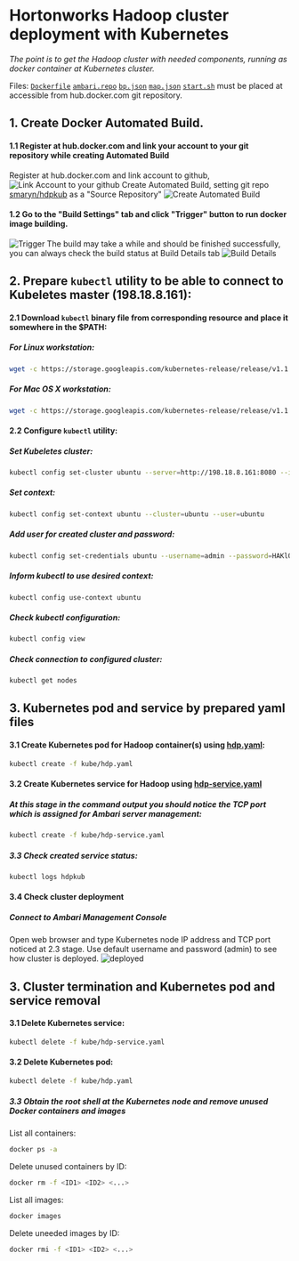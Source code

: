 # Hortonworks Hadoop cluster deployment with Kubernetes

_The point is to get the Hadoop cluster with needed components,_
                       _running as docker container at Kubernetes cluster._

Files: [`Dockerfile`](/Dockerfile)
       [`ambari.repo`](/ambari.repo)
       [`bp.json`](/bp.json)
       [`map.json`](/map.json)
       [`start.sh`](/start.sh)
must be placed at accessible from hub.docker.com git repository.

## 1. Create Docker Automated Build.
#### 1.1 Register at hub.docker.com and link your account to your git repository while creating Automated Build
Register at hub.docker.com and link account to github, ![Link Account to your github](/imgs/link_account.png) Create Automated Build, setting git repo [smaryn/hdpkub](https://github.com/martinmares/hdpkub.git) as a "Source Repository" ![Create Automated Build](/imgs/create_automated_build.png)

#### 1.2 Go to the "Build Settings" tab and click "Trigger" button to run docker image building.
![Trigger](/imgs/trigger.png)
The build may take a while and should be finished successfully,
you can always check the build status at Build Details tab ![Build Details](/imgs/build_details.png)

## 2. Prepare `kubectl` utility to be able to connect to Kubeletes master (198.18.8.161):
####  2.1 Download `kubectl` binary file from corresponding resource and place it somewhere in the $PATH:

##### For Linux workstation:
```bash
wget -c https://storage.googleapis.com/kubernetes-release/release/v1.1.8/bin/linux/amd64/kubectl -O /usr/local/bin/kubectl
```

##### For Mac OS X workstation:
```bash
wget -c https://storage.googleapis.com/kubernetes-release/release/v1.1.8/bin/darwin/amd64/kubectl -O /usr/local/bin/kubectl
```

####  2.2 Configure `kubectl` utility:

##### Set Kubeletes cluster:
```bash
kubectl config set-cluster ubuntu --server=http://198.18.8.161:8080 --insecure-skip-tls-verify=true
```

##### Set context:
```bash
kubectl config set-context ubuntu --cluster=ubuntu --user=ubuntu
```

##### Add user for created cluster and password:
```bash
kubectl config set-credentials ubuntu --username=admin --password=HAKlQaGHHmU6W0W
```

##### Inform kubectl to use desired context:
```bash
kubectl config use-context ubuntu
```

##### Check kubectl configuration:
```bash
kubectl config view
```
##### Check connection to configured cluster:
```bash
kubectl get nodes
```


## 3. Kubernetes pod and service by prepared yaml files

#### 3.1 Create Kubernetes pod for Hadoop container(s) using [hdp.yaml](/kube/hdp.yaml):
```bash
kubectl create -f kube/hdp.yaml
```
#### 3.2 Create Kubernetes service for Hadoop using [hdp-service.yaml](/kube/hdp-service.yaml)
##### At this stage in the command output you should notice the TCP port which is assigned for Ambari server management:
```bash
kubectl create -f kube/hdp-service.yaml
```
##### 3.3 Check created service status:
```bash
kubectl logs hdpkub
```

#### 3.4 Check cluster deployment
##### Connect to Ambari Management Console
Open web browser and type Kubernetes node IP address and TCP port noticed at 2.3 stage.
Use default username and password (admin) to see how cluster is deployed. ![deployed](/imgs/cluster_deployed.png)


## 3. Cluster termination and Kubernetes pod and service removal

#### 3.1 Delete Kubernetes service:
```bash
kubectl delete -f kube/hdp-service.yaml
```
#### 3.2 Delete Kubernetes pod:
```bash
kubectl delete -f kube/hdp.yaml
```
##### 3.3 Obtain the root shell at the Kubernetes node and remove unused Docker containers and images
List all containers:
```bash
docker ps -a
```
Delete unused containers by ID:
```bash
docker rm -f <ID1> <ID2> <...>
```
List all images:
```bash
docker images
```
Delete uneeded images by ID:
```bash
docker rmi -f <ID1> <ID2> <...>
```
